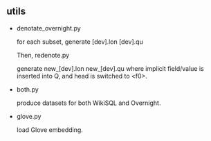 ## utils 
- denotate_overnight.py

  for each subset, generate [dev].lon [dev].qu
  
  Then, redenote.py 
  
  generate new_[dev].lon new_[dev].qu
  where implicit field/value is inserted into Q,
  and head is switched to \<f0\>.
  
- both.py
  
  produce datasets for both WikiSQL and Overnight.
  
- glove.py

  load Glove embedding.
  

  
